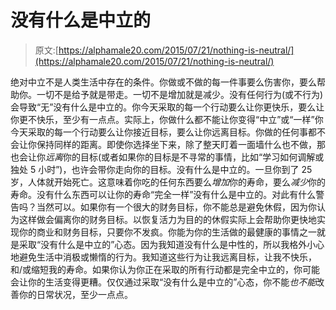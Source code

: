 # 没有什么是中立的

> 原文:[https://alphamale20.com/2015/07/21/nothing-is-neutral/](https://alphamale20.com/2015/07/21/nothing-is-neutral/)

绝对中立不是人类生活中存在的条件。你做或不做的每一件事要么伤害你，要么帮助你。一切不是给予就是带走。一切不是增加就是减少。没有任何行为(或不行为)会导致“无”没有什么是中立的。你今天采取的每一个行动要么让你更快乐，要么让你更不快乐，至少有一点点。实际上，你做什么都不能让你变得“中立”或“一样”你今天采取的每一个行动要么让你接近目标，要么让你远离目标。你做的任何事都不会让你保持同样的距离。即使你选择坐下来，除了整天盯着一面墙什么也不做，那也会让你*远离*你的目标(或者如果你的目标是不寻常的事情，比如“学习如何调解或独处 5 小时”)，也许会带你走向你的目标。没有什么是中立的。一旦你到了 25 岁，人体就开始死亡。这意味着你吃的任何东西要么*增加*你的寿命，要么*减少*你的寿命。没有什么东西可以让你的寿命“完全一样”没有什么是中立的。对此有什么警告吗？当然可以。如果你有一个很大的财务目标，你不能总是避免休假，因为你认为这样做会偏离你的财务目标。以恢复活力为目的的休假实际上会帮助你更快地实现你的商业和财务目标，只要你不发疯。你能为你的生活做的最健康的事情之一就是采取“没有什么是中立的”心态。因为我知道没有什么是中性的，所以我格外小心地避免生活中消极或懒惰的行为。我知道这些行为让我远离目标，让我不快乐，和/或缩短我的寿命。如果你认为你正在采取的所有行动都是完全中立的，你可能会让你的生活变得更糟。仅仅通过采取“没有什么是中立的”心态，你不能*也不能*改善你的日常状况，至少一点点。